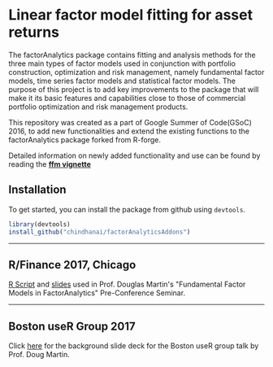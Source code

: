 
# Linear factor model fitting for asset returns

The factorAnalytics package contains fitting and analysis methods for the three main types of factor models used in conjunction with portfolio construction, optimization and risk management, namely fundamental factor models, time series factor models and statistical factor models. The purpose of this project is to add key improvements to the package that will make it its basic features and capabilities close to those of commercial portfolio optimization and risk management products.



This repository was created as a part of Google Summer of Code(GSoC) 2016, to add new functionalities and extend the existing functions to the factorAnalytics package forked from R-forge. 

Detailed information on newly added functionality and use can be found by reading the **[ffm vignette](https://github.com/AvinashAcharya/factorAnalytics/blob/master/vignettes/ffmVignette-GSoC-2016.pdf)**

Installation
------------

To get started, you can install the package from github using `devtools`.

``` r
library(devtools)
install_github("chindhanai/factorAnalyticsAddons")
```

------------

R/Finance 2017, Chicago
------------

[R Script](https://www.dropbox.com/s/jv809g196iyqo0k/FFM%20Talk%20Rcode%20R-finance2017.R?dl=0) and [slides](https://www.dropbox.com/s/gh4y8a6e9bcxwnv/ffmTalk%20RinFinance%202017.pdf?dl=0) used in Prof. Douglas Martin's "Fundamental Factor Models in FactorAnalytics" Pre-Conference Seminar.

------------

Boston useR Group 2017
------------

Click [here](https://www.dropbox.com/s/ibisg1y3yutej4m/cfrm%20fundamental%20facmods.pdf?dl=0) for the background slide deck for the Boston useR group talk by Prof. Doug Martin.
